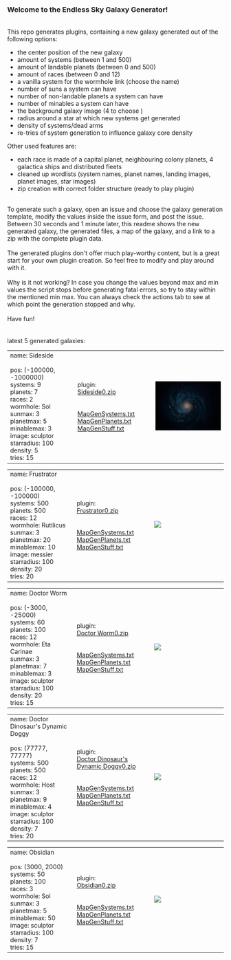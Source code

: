 ### Welcome to the Endless Sky Galaxy Generator!<br>
<br>
This repo generates plugins, containing a new galaxy generated out of the following options:
<ul>
  <li>the center position of the new galaxy</li>
  <li>amount of systems (between 1 and 500)</li>
  <li>amount of landable planets (between 0 and 500)</li>
  <li>amount of races (between 0 and 12)</li>
  <li>a vanilla system for the wormhole link (choose the name)</li>
  <li>number of suns a system can have</li>
  <li>number of non-landable planets a system can have</li>
  <li>number of minables a system can have</li>
  <li>the background galaxy image (4 to choose )</li>
  <li>radius around a star at which new systems get generated</li>
  <li>density of systems/dead arms</li>
  <li>re-tries of system generation to influence galaxy core density</li>
</ul>
Other used features are:
<ul>
  <li>each race is made of a capital planet, neighbouring colony planets, 4 galactica ships and distributed fleets</li>
  <li>cleaned up wordlists (system names, planet names, landing images, planet images, star images)</li>
  <li>zip creation with correct folder structure (ready to play plugin)</li>
</ul>
<br>
To generate such a galaxy, open an issue and choose the galaxy generation template, modify the values inside the issue form, and post the issue. Between 30 seconds and 1 minute later, this readme shows the new generated galaxy, the generated files, a map of the galaxy, and a link to a zip with the complete plugin data.<br>
<br>
The generated plugins don't offer much play-worthy content, but is a great start for your own plugin creation. So feel free to modify and play around with it.<br>
<br>
Why is it not working? In case you change the values beyond max and min values the script stops before generating fatal errors, so try to stay within the mentioned min max. You can always check the actions tab to see at which point the generation stopped and why.<br>
<br>
Have fun!<br>
<br>
<br>
latest 5 generated galaxies:<br>
<table>
  <tr>
    <td width=200>
      name: Sideside<br>
      <br>
      pos: (-100000, -1000000)<br>
      systems: 9<br>
      planets: 7<br>
      races: 2<br>
      wormhole: Sol<br>
      sunmax: 3<br>
      planetmax: 5<br>
      minablemax: 3<br>
      image: sculptor<br>
      starradius: 100<br>
      density: 5<br>
      tries: 15<br>
    </td>
    <td width=200>
      plugin:<br><a href="https://github.com/zuckung/ES-GalaxyGenerator/releases/download/Latest/Sideside0.zip">Sideside0.zip</a><br>
      <br>
      <br>
      <a href="generated/Sideside0/MapGenSystems.txt">MapGenSystems.txt</a><br>
      <a href="generated/Sideside0/MapGenPlanets.txt">MapGenPlanets.txt</a><br>
      <a href="generated/Sideside0/MapGenStuff.txt">MapGenStuff.txt</a><br>
    </td>
    <td width=300>
      <a href="generated/Sideside0/MapGenMap.jpg"> <img src='generated/Sideside0/miniMapGenMap.jpg' width='300'></a>
    </td>
  </tr>
</table>


<table>
  <tr>
    <td width=200>
      name: Frustrator<br>
      <br>
      pos: (-100000, -100000)<br>
      systems: 500<br>
      planets: 500<br>
      races: 12<br>
      wormhole: Rutilicus<br>
      sunmax: 3<br>
      planetmax: 20<br>
      minablemax: 10<br>
      image: messier<br>
      starradius: 100<br>
      density: 20<br>
      tries: 20<br>
    </td>
    <td width=200>
      plugin:<br><a href="https://github.com/zuckung/ES-GalaxyGenerator/releases/download/Latest/Frustrator0.zip">Frustrator0.zip</a><br>
      <br>
      <br>
      <a href="generated/Frustrator0/MapGenSystems.txt">MapGenSystems.txt</a><br>
      <a href="generated/Frustrator0/MapGenPlanets.txt">MapGenPlanets.txt</a><br>
      <a href="generated/Frustrator0/MapGenStuff.txt">MapGenStuff.txt</a><br>
    </td>
    <td width=300>
      <a href="generated/Frustrator0/MapGenMap.jpg"> <img src='generated/Frustrator0/miniMapGenMap.jpg' width='300'></a>
    </td>
  </tr>
</table>


<table>
  <tr>
    <td width=200>
      name: Doctor Worm<br>
      <br>
      pos: (-3000, -25000)<br>
      systems: 60<br>
      planets: 100<br>
      races: 12<br>
      wormhole: Eta Carinae<br>
      sunmax: 3<br>
      planetmax: 7<br>
      minablemax: 3<br>
      image: sculptor<br>
      starradius: 100<br>
      density: 20<br>
      tries: 15<br>
    </td>
    <td width=200>
      plugin:<br><a href="https://github.com/zuckung/ES-GalaxyGenerator/releases/download/Latest/Doctor Worm0.zip">Doctor Worm0.zip</a><br>
      <br>
      <br>
      <a href="generated/Doctor Worm0/MapGenSystems.txt">MapGenSystems.txt</a><br>
      <a href="generated/Doctor Worm0/MapGenPlanets.txt">MapGenPlanets.txt</a><br>
      <a href="generated/Doctor Worm0/MapGenStuff.txt">MapGenStuff.txt</a><br>
    </td>
    <td width=300>
      <a href="generated/Doctor Worm0/MapGenMap.jpg"> <img src='generated/Doctor Worm0/miniMapGenMap.jpg' width='300'></a>
    </td>
  </tr>
</table>


<table>
  <tr>
    <td width=200>
      name: Doctor Dinosaur's Dynamic Doggy<br>
      <br>
      pos: (77777, 77777)<br>
      systems: 500<br>
      planets: 500<br>
      races: 12<br>
      wormhole: Host<br>
      sunmax: 3<br>
      planetmax: 9<br>
      minablemax: 4<br>
      image: sculptor<br>
      starradius: 100<br>
      density: 7<br>
      tries: 20<br>
    </td>
    <td width=200>
      plugin:<br><a href="https://github.com/zuckung/ES-GalaxyGenerator/releases/download/Latest/Doctor Dinosaur's Dynamic Doggy0.zip">Doctor Dinosaur's Dynamic Doggy0.zip</a><br>
      <br>
      <br>
      <a href="generated/Doctor Dinosaur's Dynamic Doggy0/MapGenSystems.txt">MapGenSystems.txt</a><br>
      <a href="generated/Doctor Dinosaur's Dynamic Doggy0/MapGenPlanets.txt">MapGenPlanets.txt</a><br>
      <a href="generated/Doctor Dinosaur's Dynamic Doggy0/MapGenStuff.txt">MapGenStuff.txt</a><br>
    </td>
    <td width=300>
      <a href="generated/Doctor Dinosaur's Dynamic Doggy0/MapGenMap.jpg"> <img src='generated/Doctor Dinosaur's Dynamic Doggy0/miniMapGenMap.jpg' width='300'></a>
    </td>
  </tr>
</table>


<table>
  <tr>
    <td width=200>
      name: Obsidian<br>
      <br>
      pos: (3000, 2000)<br>
      systems: 50<br>
      planets: 100<br>
      races: 3<br>
      wormhole: Sol<br>
      sunmax: 3<br>
      planetmax: 5<br>
      minablemax: 50<br>
      image: sculptor<br>
      starradius: 100<br>
      density: 7<br>
      tries: 15<br>
    </td>
    <td width=200>
      plugin:<br><a href="https://github.com/zuckung/ES-GalaxyGenerator/releases/download/Latest/Obsidian0.zip">Obsidian0.zip</a><br>
      <br>
      <br>
      <a href="generated/Obsidian0/MapGenSystems.txt">MapGenSystems.txt</a><br>
      <a href="generated/Obsidian0/MapGenPlanets.txt">MapGenPlanets.txt</a><br>
      <a href="generated/Obsidian0/MapGenStuff.txt">MapGenStuff.txt</a><br>
    </td>
    <td width=300>
      <a href="generated/Obsidian0/MapGenMap.jpg"> <img src='generated/Obsidian0/miniMapGenMap.jpg' width='300'></a>
    </td>
  </tr>
</table>


